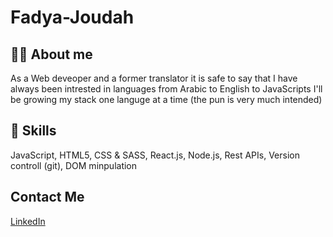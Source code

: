 # Fadya-Joudah

## ✍🏼 About me 

As a Web deveoper and a former translator it is safe to say that I have always been intrested in languages 
from Arabic to English to JavaScripts I'll be growing my stack one languge at a time (the pun is very much intended)

## 🧠 Skills
JavaScript, HTML5, CSS & SASS, React.js, Node.js, Rest APIs, Version controll (git), DOM minpulation

## Contact Me 

[LinkedIn](https://www.linkedin.com/in/fadyajoudah)






